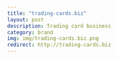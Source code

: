 ```yaml
---
title: "trading-cards.biz"
layout: post
description: Trading card business
category: brand
img: img/trading-cards.biz.png
redirect: http://trading-cards.biz
---
```


